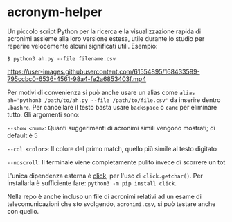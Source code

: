# acronym-helper
Un piccolo script Python per la ricerca e la visualizzazione rapida di acronimi assieme alla loro versione estesa, utile durante lo studio per reperire velocemente alcuni significati utili. Esempio:
```
$ python3 ah.py --file filename.csv
```

https://user-images.githubusercontent.com/61554895/168433599-795ccbc0-6536-4561-98a4-fe2a6853403f.mp4


Per motivi di convenienza si può anche usare un alias come `alias ah='python3 /path/to/ah.py --file /path/to/file.csv'` da inserire dentro `.bashrc`. Per cancellare il testo basta usare `backspace` o `canc` per eliminare tutto. Gli argomenti sono:

`--show <num>`: Quanti suggerimenti di acronimi simili vengono mostrati; di default è 5

`--col <color>`: Il colore del primo match, quello più simile al testo digitato

`--noscroll`: Il terminale viene completamente pulito invece di scorrere un tot

L'unica dipendenza esterna è [click](https://github.com/pallets/click), per l'uso di `click.getchar()`. Per installarla è sufficiente fare: `python3 -m pip install click`.

Nella repo è anche incluso un file di acronimi relativi ad un esame di telecomunicazioni che sto svolgendo, `acronimi.csv`, si può testare anche con quello.
